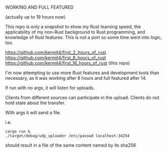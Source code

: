 WORKING AND FULL FEATURED

(actually up to 19 hours now)

This repo is only a snapshot to show my Rust learning speed, the applicability of my non-Rust background to Rust programming, and knowledge of Rust features.  This is not a port so some time went into logic, too.

https://github.com/kermit4/first_2_hours_of_rust     
https://github.com/kermit4/first_8_hours_of_rust     
https://github.com/kermit4/first_16_hours_of_rust      (this repo)

I'm now attempting to use more Rust features and development tools than necessary, as it was working after 8 hours and full featured after 14.

If run with no args, it will listen for uploads.

Clients from different sources can participate in the upload.  Clients do not hold state about the transfer.

With args it will send a file.  

i.e.
```
cargo run &
./target/debug/udp_uploader /etc/passwd localhost:34254
```

should result in a file of the same content named by its sha256

